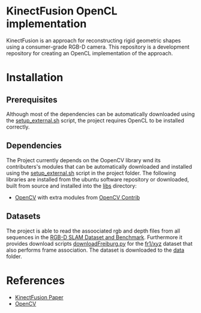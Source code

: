 KinectFusion OpenCL implementation
==============

KinectFusion is an approach for reconstructing rigid geometric shapes using a consumer-grade RGB-D camera.
This repository is a development repository for creating an OpenCL implementation of the approach.

# Installation
## Prerequisites
Although most of the dependencies can be automatically downloaded using the [setup_external.sh](setup_external.sh) script, the project requires OpenCL to be installed correctly.

## Dependencies
The Project currently depends on the OopenCV library wnd its contributers's modules that can be automatically downloaded and installed using the [setup_external.sh](setup_external.sh) script in the project folder.
The following libraries are installed from the ubuntu software repository or downloaded, built from source and installed into the [libs](libs/) directory:
- [OpenCV](https://github.com/opencv/opencv) with extra modules from [OpenCV Contrib](https://github.com/opencv/opencv_contrib)

## Datasets
The project is able to read the assoociated rgb and depth files from all sequences in the [RGB-D SLAM Dataset and Benchmark](http://vision.in.tum.de/data/datasets/rgbd-dataset).
Furthermore it provides download scripts [downloadFreiburg.py](data/downloadFreiburg.py) for the [fr1/xyz](http://vision.in.tum.de/rgbd/dataset/freiburg1/rgbd_dataset_freiburg1_xyz.tgz) dataset that also performs frame association.
The dataset is downloaded to the [data](data/) folder.

# References
- [KinectFusion Paper](https://www.google.de/url?sa=t&rct=j&q=&esrc=s&source=web&cd=1&cad=rja&uact=8&ved=0ahUKEwic1fPeorzXAhXQCuwKHZJ-D-AQFggnMAA&url=https%3A%2F%2Fwww.microsoft.com%2Fen-us%2Fresearch%2Fwp-content%2Fuploads%2F2016%2F02%2Fismar2011.pdf&usg=AOvVaw3uHY0TJIr3p57KW4p52rtC)
- [OpenCV](http://opencv.org)
